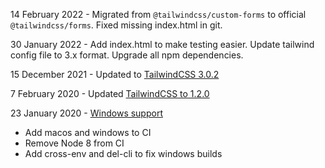 14 February 2022 - Migrated from `@tailwindcss/custom-forms` to official `@tailwindcss/forms`.
Fixed missing index.html in git.

30 January 2022 - Add index.html to make testing easier. Update tailwind config file to 3.x format. Upgrade all npm dependencies.

15 December 2021 - Updated to [TailwindCSS 3.0.2](https://github.com/tailwindcss/tailwindcss/releases/tag/v3.0.0)

7 February 2020 - Updated [TailwindCSS to 1.2.0](https://github.com/tailwindcss/tailwindcss/releases/tag/v1.2.0)

23 January 2020 - [Windows support](https://github.com/pavelloz/webpack-tailwindcss-purgecss/commit/83391b03abeb64e9e1c9e4ccc8bf118fe84c788d)

* Add macos and windows to CI
* Remove Node 8 from CI
* Add cross-env and del-cli to fix windows builds
